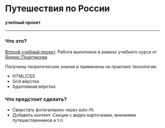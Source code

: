 # Путешествия по России
#### учебный проект
------
### Что это?

[Второй учебный проект](https://mixachos.github.io/russian-travel/index.html).
Работа выполнена в рамках учебного курса от [Яндекс.Практикума](https://praktikum.yandex.ru)

Получены теоретические знания и применены на практике технологии:

* HTML/CSS
* Grid вёрстка
* Адаптивная вёрстка

### Что предстоит сделать?

* Сверстать фотогалерею через auto-fit.
* Добавить контент. Секции с видео карточками, мнениями путешественников и т.п.
